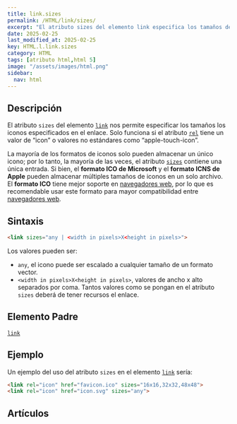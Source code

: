 ```yaml
---
title: link.sizes
permalink: /HTML/link/sizes/
excerpt: "El atributo sizes del elemento link especifica los tamaños de iconos en un enlace."
date: 2025-02-25
last_modified_at: 2025-02-25
key: HTML.l.link.sizes
category: HTML
tags: [atributo html,html 5]
image: "/assets/images/html.png"
sidebar:
  nav: html
---
```


## Descripción


El atributo `sizes` del elemento [`link`](https://www.w3api.com/HTML/link/) nos permite especificar los tamaños los iconos especificados en el enlace. Solo funciona si el atributo [`rel`](https://www.w3api.com/HTML/link/rel/) tiene un valor de “icon” o valores no estándares como “apple-touch-icon”.


La mayoría de los formatos de iconos solo pueden almacenar un único icono; por lo tanto, la mayoría de las veces, el atributo [`sizes`](https://developer.mozilla.org/en-US/docs/Web/HTML/Element/link#sizes) contiene una única entrada. Si bien, el **formato ICO de Microsoft** y el **formato ICNS de Apple** pueden almacenar múltiples tamaños de iconos en un solo archivo. El **formato ICO** tiene mejor soporte en [navegadores web](https://www.ayudaenlaweb.com/navegadores/que-es-un-navegador/), por lo que es recomendable usar este formato para mayor compatibilidad entre [navegadores web](https://www.ayudaenlaweb.com/navegadores/que-es-un-navegador/).


## Sintaxis


```html
<link sizes="any | <width in pixels>X<height in pixels>">
```


Los valores pueden ser:

- `any`, el icono puede ser escalado a cualquier tamaño de un formato vector.
- `<width in pixels>X<height in pixels>`, valores de ancho x alto separados por coma. Tantos valores como se pongan en el atributo `sizes` deberá de tener recursos el enlace.

## Elemento Padre


[`link`](https://www.w3api.com/HTML/link/)


## Ejemplo


Un ejemplo del uso del atributo `sizes` en el elemento [`link`](https://www.w3api.com/HTML/link/) sería:


```html
<link rel="icon" href="favicon.ico" sizes="16x16,32x32,48x48">
<link rel="icon" href="icon.svg" sizes="any">
```


## Artículos

